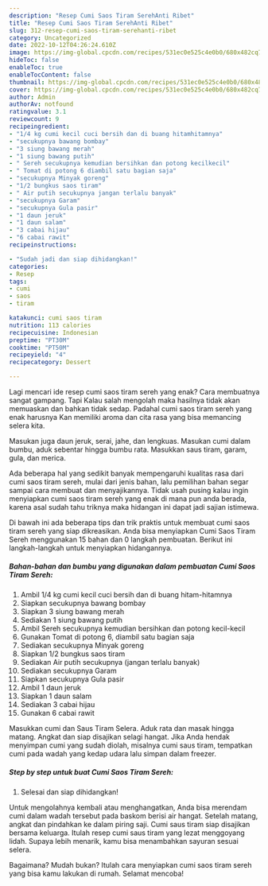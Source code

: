 ```yaml
---
description: "Resep Cumi Saos Tiram SerehAnti Ribet"
title: "Resep Cumi Saos Tiram SerehAnti Ribet"
slug: 312-resep-cumi-saos-tiram-serehanti-ribet
category: Uncategorized
date: 2022-10-12T04:26:24.610Z
image: https://img-global.cpcdn.com/recipes/531ec0e525c4e0b0/680x482cq70/cumi-saos-tiram-sereh-foto-resep-utama.jpg
hideToc: false
enableToc: true
enableTocContent: false
thumbnail: https://img-global.cpcdn.com/recipes/531ec0e525c4e0b0/680x482cq70/cumi-saos-tiram-sereh-foto-resep-utama.jpg
cover: https://img-global.cpcdn.com/recipes/531ec0e525c4e0b0/680x482cq70/cumi-saos-tiram-sereh-foto-resep-utama.jpg
author: Admin
authorAv: notfound
ratingvalue: 3.1
reviewcount: 9
recipeingredient:
- "1/4 kg cumi kecil cuci bersih dan di buang hitamhitamnya"
- "secukupnya bawang bombay"
- "3 siung bawang merah"
- "1 siung bawang putih"
- " Sereh secukupnya kemudian bersihkan dan potong kecilkecil"
- " Tomat di potong 6 diambil satu bagian saja"
- "secukupnya Minyak goreng"
- "1/2 bungkus saos tiram"
- " Air putih secukupnya jangan terlalu banyak"
- "secukupnya Garam"
- "secukupnya Gula pasir"
- "1 daun jeruk"
- "1 daun salam"
- "3 cabai hijau"
- "6 cabai rawit"
recipeinstructions:

- "Sudah jadi dan siap dihidangkan!"
categories:
- Resep
tags:
- cumi
- saos
- tiram

katakunci: cumi saos tiram 
nutrition: 113 calories
recipecuisine: Indonesian
preptime: "PT30M"
cooktime: "PT50M"
recipeyield: "4"
recipecategory: Dessert

---
```



Lagi mencari ide resep cumi saos tiram sereh yang enak? Cara membuatnya sangat gampang. Tapi Kalau salah mengolah maka hasilnya tidak akan memuaskan dan bahkan tidak sedap. Padahal cumi saos tiram sereh yang enak harusnya Kan memiliki aroma dan cita rasa yang bisa memancing selera kita.


Masukan juga daun jeruk, serai, jahe, dan lengkuas. Masukan cumi dalam bumbu, aduk sebentar hingga bumbu rata. Masukkan saus tiram, garam, gula, dan merica.

Ada beberapa hal yang sedikit banyak mempengaruhi kualitas rasa dari cumi saos tiram sereh, mulai dari jenis bahan, lalu pemilihan bahan segar sampai cara membuat dan menyajikannya. Tidak usah pusing kalau ingin menyiapkan cumi saos tiram sereh yang enak di mana pun anda berada, karena asal sudah tahu triknya maka hidangan ini dapat jadi sajian istimewa.


Di bawah ini ada beberapa tips dan trik praktis untuk membuat cumi saos tiram sereh yang siap dikreasikan. Anda bisa menyiapkan Cumi Saos Tiram Sereh menggunakan 15 bahan dan 0 langkah pembuatan. Berikut ini langkah-langkah untuk menyiapkan hidangannya.

<!--inarticleads1-->

##### Bahan-bahan dan bumbu yang digunakan dalam pembuatan Cumi Saos Tiram Sereh:

1. Ambil 1/4 kg cumi kecil cuci bersih dan di buang hitam-hitamnya
1. Siapkan secukupnya bawang bombay
1. Siapkan 3 siung bawang merah
1. Sediakan 1 siung bawang putih
1. Ambil  Sereh secukupnya kemudian bersihkan dan potong kecil-kecil
1. Gunakan  Tomat di potong 6, diambil satu bagian saja
1. Sediakan secukupnya Minyak goreng
1. Siapkan 1/2 bungkus saos tiram
1. Sediakan  Air putih secukupnya (jangan terlalu banyak)
1. Sediakan secukupnya Garam
1. Siapkan secukupnya Gula pasir
1. Ambil 1 daun jeruk
1. Siapkan 1 daun salam
1. Sediakan 3 cabai hijau
1. Gunakan 6 cabai rawit


Masukkan cumi dan Saus Tiram Selera. Aduk rata dan masak hingga matang. Angkat dan siap disajikan selagi hangat. Jika Anda hendak menyimpan cumi yang sudah diolah, misalnya cumi saus tiram, tempatkan cumi pada wadah yang kedap udara lalu simpan dalam freezer. 

<!--inarticleads2-->

##### Step by step untuk buat Cumi Saos Tiram Sereh:


1. Selesai dan siap dihidangkan!

Untuk mengolahnya kembali atau menghangatkan, Anda bisa merendam cumi dalam wadah tersebut pada baskom berisi air hangat. Setelah matang, angkat dan pindahkan ke dalam piring saji. Cumi saus tiram siap disajikan bersama keluarga. Itulah resep cumi saus tiram yang lezat menggoyang lidah. Supaya lebih menarik, kamu bisa menambahkan sayuran sesuai selera. 

Bagaimana? Mudah bukan? Itulah cara menyiapkan cumi saos tiram sereh yang bisa kamu lakukan di rumah. Selamat mencoba!
